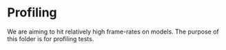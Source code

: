 # Profiling

We are aiming to hit relatively high frame-rates on models. The purpose of this folder is for profiling tests.